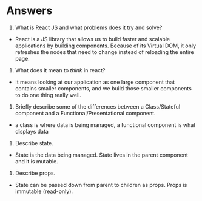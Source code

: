 # Answers

1.  What is React JS and what problems does it try and solve?

- React is a JS library that allows us to build faster and scalable applications by building components. Because of its Virtual DOM, it only refreshes the nodes that need to change instead of reloading the entire page.

1.  What does it mean to _think_ in react?

- It means looking at our application as one large component that contains smaller components, and we build those smaller components to do one thing really well.

1.  Briefly describe some of the differences between a Class/Stateful component and a Functional/Presentational component.

- a class is where data is being managed, a functional component is what displays data

1.  Describe state.

- State is the data being managed. State lives in the parent component and it is mutable.

1.  Describe props.

- State can be passed down from parent to children as props. Props is immutable (read-only).
